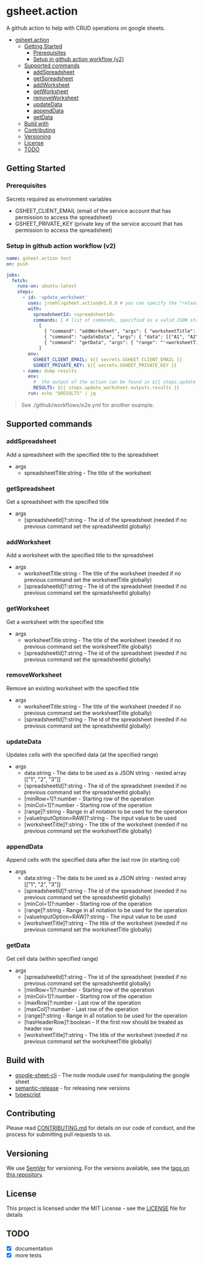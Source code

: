 # gsheet.action

A github action to help with CRUD operations on google sheets.

- [gsheet.action](#gsheetaction)
  - [Getting Started](#getting-started)
    - [Prerequisites](#prerequisites)
    - [Setup in github action workflow (v2)](#setup-in-github-action-workflow-v2)
  - [Supported commands](#supported-commands)
    - [addSpreadsheet](#addspreadsheet)
    - [getSpreadsheet](#getspreadsheet)
    - [addWorksheet](#addworksheet)
    - [getWorksheet](#getworksheet)
    - [removeWorksheet](#removeworksheet)
    - [updateData](#updatedata)
    - [appendData](#appenddata)
    - [getData](#getdata)
  - [Build with](#build-with)
  - [Contributing](#contributing)
  - [Versioning](#versioning)
  - [License](#license)
  - [TODO](#todo)

## Getting Started

### Prerequisites

Secrets required as environment variables

- GSHEET_CLIENT_EMAIL (email of the service account that has permission to access the spreadsheet)
- GSHEET_PRIVATE_KEY (private key of the service account that has permission to access the spreadsheet)

### Setup in github action workflow (v2)

```yaml
name: gsheet.action test
on: push

jobs:
  fetch:
    runs-on: ubuntu-latest
    steps:
      - id: 'update_worksheet'
        uses: jroehl/gsheet.action@v1.0.0 # you can specify the "release" branch to have always the latest changes (dangerous)
        with:
          spreadsheetId: <spreadsheetId>
          commands: | # list of commands, specified as a valid JSON string
            [
              { "command": "addWorksheet", "args": { "worksheetTitle": "<worksheetTitle>" }},
              { "command": "updateData", "args": { "data": [["A1", "A2", "A3"]] }},
              { "command": "getData", "args": { "range": "'<worksheetTitle>'!A2:B3" } }
            ]
        env:
          GSHEET_CLIENT_EMAIL: ${{ secrets.GSHEET_CLIENT_EMAIL }}
          GSHEET_PRIVATE_KEY: ${{ secrets.GSHEET_PRIVATE_KEY }}
      - name: dump results
        env:
          #  the output of the action can be found in ${{ steps.update_worksheet.outputs.results }}
          RESULTS: ${{ steps.update_worksheet.outputs.results }}
        run: echo "$RESULTS" | jq
```

> See ./github/workflows/e2e.yml for another example.

## Supported commands
<!-- commands -->
### addSpreadsheet

Add a spreadsheet with the specified title to the spreadsheet

- args
  - spreadsheetTitle:string - The title of the worksheet
  
### getSpreadsheet

Get a spreadsheet with the specified title

- args
  - [spreadsheetId]?:string - The id of the spreadsheet (needed if no previous command set the spreadsheetId globally)
  
### addWorksheet

Add a worksheet with the specified title to the spreadsheet

- args
  - worksheetTitle:string - The title of the worksheet (needed if no previous command set the worksheetTitle globally)
  - [spreadsheetId]?:string - The id of the spreadsheet (needed if no previous command set the spreadsheetId globally)
  
### getWorksheet

Get a worksheet with the specified title

- args
  - worksheetTitle:string - The title of the worksheet (needed if no previous command set the worksheetTitle globally)
  - [spreadsheetId]?:string - The id of the spreadsheet (needed if no previous command set the spreadsheetId globally)
  
### removeWorksheet

Remove an existing worksheet with the specified title

- args
  - worksheetTitle:string - The title of the worksheet (needed if no previous command set the worksheetTitle globally)
  - [spreadsheetId]?:string - The id of the spreadsheet (needed if no previous command set the spreadsheetId globally)
  
### updateData

Updates cells with the specified data (at the specified range)

- args
  - data:string - The data to be used as a JSON string - nested array [["1", "2", "3"]]
  - [spreadsheetId]?:string - The id of the spreadsheet (needed if no previous command set the spreadsheetId globally)
  - [minRow=1]?:number - Starting row of the operation
  - [minCol=1]?:number - Starting row of the operation
  - [range]?:string - Range in a1 notation to be used for the operation
  - [valueInputOption=RAW]?:string - The input value to be used
  - [worksheetTitle]?:string - The title of the worksheet (needed if no previous command set the worksheetTitle globally)
  
### appendData

Append cells with the specified data after the last row (in starting col)

- args
  - data:string - The data to be used as a JSON string - nested array [["1", "2", "3"]]
  - [spreadsheetId]?:string - The id of the spreadsheet (needed if no previous command set the spreadsheetId globally)
  - [minCol=1]?:number - Starting row of the operation
  - [range]?:string - Range in a1 notation to be used for the operation
  - [valueInputOption=RAW]?:string - The input value to be used
  - [worksheetTitle]?:string - The title of the worksheet (needed if no previous command set the worksheetTitle globally)
  
### getData

Get cell data (within specified range)

- args
  - [spreadsheetId]?:string - The id of the spreadsheet (needed if no previous command set the spreadsheetId globally)
  - [minRow=1]?:number - Starting row of the operation
  - [minCol=1]?:number - Starting row of the operation
  - [maxRow]?:number - Last row of the operation
  - [maxCol]?:number - Last row of the operation
  - [range]?:string - Range in a1 notation to be used for the operation
  - [hasHeaderRow]?:boolean - If the first row should be treated as header row
  - [worksheetTitle]?:string - The title of the worksheet (needed if no previous command set the worksheetTitle globally)
  
<!-- commandsstop -->

## Build with

- [google-sheet-cli](https://github.com/jroehl/google-sheet-cli/) - The node module used for manipulating the google sheet
- [semantic-release](https://github.com/semantic-release/semantic-release) - for releasing new versions
- [typescript](https://www.typescriptlang.org)

## Contributing

Please read [CONTRIBUTING.md](CONTRIBUTING.md) for details on our code of conduct, and the process for submitting pull requests to us.

## Versioning

We use [SemVer](http://semver.org/) for versioning. For the versions available, see the [tags on this repository](https://github.com/jroehl/gsheet.action/tags).

## License

This project is licensed under the MIT License - see the [LICENSE](LICENSE) file for details

## TODO

- [x] documentation
- [x] more tests

